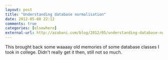 ```yaml
---
layout: post  
title: "Understanding database normalisation"  
date: 2012-05-08 22:12  
comments: true  
categories: [elsewhere]
external-url: http://azabani.com/blog/2012/05/understanding-database-normalisation/  
---
```


This brought back some waaaay old memories of some database classes I took in college. Didn't really get it then, still not so much.

